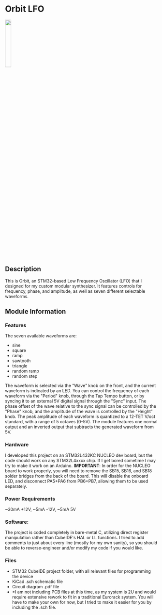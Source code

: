 # Orbit LFO

<img src="https://github.com/user-attachments/assets/19bf3e8d-ba15-47b2-9ec3-0fdd290280b1" width=20% height=20%>

## Description
This is Orbit, an STM32-based Low Frequency Oscillator (LFO) that I designed for my custom modular 
synthesizer. It features controls for frequency, phase, and amplitude, as well as seven different selectable 
waveforms.

## Module Information
### Features
The seven available waveforms are:
- sine
- square
- ramp
- sawtooth
- triangle
- random ramp
- random step

The waveform is selected via the "Wave" knob on the front, and the current waveform is indicated by an LED.
You can control the frequency of each waveform via the "Period" knob, through the Tap Tempo button, or by syncing it to an 
external 5V digital signal through the "Sync" input. The phase offset of the wave relative to the sync signal can be controlled 
by the "Phase" knob, and the amplitude of the wave is controlled by the "Height" knob. The peak amplitude of each waveform is
quantized to a 12-TET V/oct standard, with a range of 5 octaves (0-5V). The module features one normal output and an inverted 
output that subtracts the generated waveform from 5V.

### Hardware
I developed this project on an STM32L432KC NUCLEO dev board, but the code should work on any STM32L4xxxx 
chip. If I get bored sometime I may try to make it work on an Arduino.
**IMPORTANT**: In order for the NUCLEO board to work properly, you will need to remove the SB15, SB16, and SB18 solder bridges
from the back of the board. This will disable the onboard LED, and disconnect PA5+PA6 from PB6+PB7, allowing them to be used
separately.

### Power Requirements
~30mA +12V, ~5mA -12V, ~5mA 5V

### Software:
The project is coded completely in bare-metal C, utilizing direct register manipulation rather than 
CubeIDE's HAL or LL functions. I tried to add comments to just about every line (mostly for my own sanity), 
so you should be able to reverse-engineer and/or modify my code if you would like.

### Files

- STM32 CubeIDE project folder, with all relevant files for programming the device
- KiCad .sch schematic file
- Circuit diagram .pdf file
- *I am not including PCB files at this time, as my system is 2U and would require extensive rework to fit in a traditional
  Eurorack system. You will have to make your own for now, but I tried to make it easier for you by including the .sch file.

	
	
